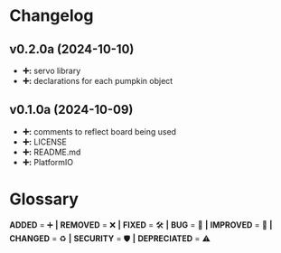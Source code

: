 # Changelog

## v0.2.0a (2024-10-10)
- **➕:** servo library
- **➕:** declarations for each pumpkin object

## v0.1.0a (2024-10-09)
- **➕:** comments to reflect board being used 
- **➕:** LICENSE
- **➕:** README.md
- **➕:** PlatformIO

  
# Glossary
**ADDED** = ➕ **|**
**REMOVED** = ❌ **|**
**FIXED** = 🛠️ **|**
**BUG** = 🐞 **|**
**IMPROVED** = 🚀 **|**
**CHANGED** = ♻️ **|**
**SECURITY** = 🛡️ **|**
**DEPRECIATED** = ⚠️